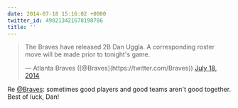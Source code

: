 ```yaml
---
date: 2014-07-18 15:16:02 +0000
twitter_id: 490213421678198786
title: ''
---
```


<blockquote class="twitter-tweet"><p lang="en" dir="ltr">The Braves have released 2B Dan Uggla. A corresponding roster move will be made prior to tonight&#39;s game.</p>&mdash; Atlanta Braves ([@Braves](https://twitter.com/Braves)) <a href="https://twitter.com/Braves/status/490208219386880000?ref_src=twsrc%5Etfw">July 18, 2014</a></blockquote>
<script async src="https://platform.twitter.com/widgets.js" charset="utf-8"></script>

Re  [@Braves](https://twitter.com/Braves): sometimes good players and good teams aren't good together. Best of luck, Dan!
